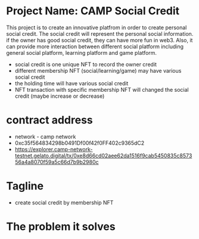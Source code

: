 # Project Name: CAMP Social Credit
This project is to create an innovative platfrom in order to create personal social credit.
The social credit will represent the personal social information. if the owner has good social credit, they can have more fun in web3. Also, it can provide more interaction between different social platform including general social platform, learning platform and game platform.

* social credit is one unique NFT to record the owner credit
* different membership NFT (social/learning/game) may have various social credit
* the holding time will have various social credit
* NFT transaction with specific membership NFT will changed the social credit (maybe increase or decrease)

# contract address
* network - camp network
* 0xc35f564834298b0491Df00f42f0FF402c9365dC2
* https://explorer.camp-network-testnet.gelato.digital/tx/0xe8d66cd02aee62da1516f9cab5450835c857356a4a8070f59a5c66d7b9b2980c

# Tagline
* create social credit by membership NFT

# The problem it solves